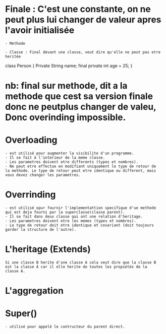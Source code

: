 # Finale : C'est une constante, on ne peut plus lui changer de valeur apres l'avoir initialisée
    - Methode 

    - Classe : Final devant une classe, veut dire qu'elle ne peut pas etre heritée

class Person {
    Private String name;
    final private int age = 25;
}


  # nb: final sur methode, dit a la methode que cest sa version finale donc ne peutplus changer de valeu, Donc overinding impossible.

  # Overloading 
    - est utilisé pour augmenter la visibilite d'un programme. 
    - Il se fait à l'interieur de la meme classe. 
    - Les parametres doivent etre differents (types et nombres).
    - Ne peut etre effectue en modifiant uniquement le type de retour de la methode. Le type de retour peut etre identique ou different, mais vous devez changer les parametres. 

  # Overrinding 
    - est utilisé opur fournir l'implementattion specifique d'ue methode qui est deja fourni par la superclasse(classe parent). 
    - Il se fait dans deux classe qui ont une relation d'heritage. 
    - Les parametres doivent etre les memes (types et nombres).
    - Le type de retour doit etre identique et covariant (doit toujours garder la structure de l'autre).


# L'heritage (Extends)
    Si une classe B herite d'une classe A cela veut dire que la classe B est la classe A car il elle herite de toutes les propiétés de la classe A.

# L'aggregation 

# Super()
    - utilisé pour appelé le contructeur du parent direct. 